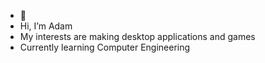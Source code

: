 - 👋
- Hi, I’m Adam
- My interests are making desktop applications and games
- Currently learning Computer Engineering

<!---
Adam-Abera/Adam-Abera is a ✨ special ✨ repository because its `README.md` (this file) appears on your GitHub profile.
You can click the Preview link to take a look at your changes.
--->
